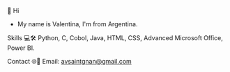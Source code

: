 👋 Hi
- My name is Valentina, I'm from Argentina.

Skills 💻🛠️
Python, C, Cobol, Java, HTML, CSS, Advanced Microsoft Office, Power BI.

Contact 🌐📱
Email: avsaintgnan@gmail.com
